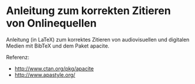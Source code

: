 Anleitung zum korrekten Zitieren von Onlinequellen
======================

Anleitung (in LaTeX) zum korrektes Zitieren von audiovisuellen und digitalen Medien mit BibTeX und dem Paket apacite.

Referenz:
* http://www.ctan.org/pkg/apacite
* http://www.apastyle.org/
